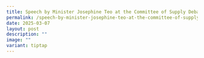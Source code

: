 ```yaml
---
title: Speech by Minister Josephine Teo at the Committee of Supply Debate 2025
permalink: /speech-by-minister-josephine-teo-at-the-committee-of-supply-debate-2025/
date: 2025-03-07
layout: post
description: ""
image: ""
variant: tiptap
---
```

